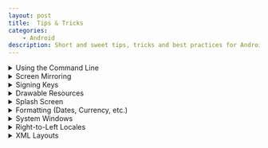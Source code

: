 ```yaml
---
layout: post
title:  Tips & Tricks
categories:
    - Android
description: Short and sweet tips, tricks and best practices for Android development.
---
```


<details markdown="1">
<summary>Using the Command Line</summary>

Some examples:
```sh
# Build release APK
./gradlew assembleRelease
# Build release AAB
./gradlew bundleRelease
# Run tests
./gradlew testReleaseUnitTest
# Install APK on device
abd install my_app.apk
# List connected devices
adb devices
# Connect over wifi (enabled in developer menu)
adb pair <ip>:<port>
# Open shell on device
adb shell
# Enter text
adb shell input text foo
# Press "enter" key
adb shell input keyevent 66
# Simulate process death (app must be in background)
adb shell am kill my.application.id
# Take screenshot
adb exec-out screencap -p > ./screen.png
# Test deep link
adb shell am start -a android.intent.action.VIEW -d https://my.url.io/my_file
# Show log cat output
adb logcat -v color,brief --pid=$(adb shell pidof my.application.id)
# Open a Kotlin REPL
kotlin
# Run a Kotlin script
kotlinc -script my_script.kts
```

Development on command line requires a JDK (Java Development Kit) and Android SDK in your `$PATH`. 

Android Studio contains an embedded JDK (and a Kotlin compiler), no need to install it separately. Using the embedded JDK also has some other advantages (e.g. command line and Android Studio use the same Gradle daemon). 

On MacOS just add this to your `~/.zshrc`:

```sh
# Android
export ANDROID_HOME="/Users/<YOUR USER NAME HERE>/Library/Android/sdk"
export PATH="${PATH}:${ANDROID_HOME}/tools"
export PATH="${PATH}:${ANDROID_HOME}/tools/bin"
export PATH="${PATH}:${ANDROID_HOME}/platform-tools"

# Kotlin
# Note: You may have to give the binaries execution permission: chmod +x kotlinc
export KOTLIN_HOME="/Applications/Android Studio.app/Contents/plugins/Kotlin/kotlinc"
export PATH="${PATH}:${KOTLIN_HOME}/bin"

# Java (no need to export to $PATH)
export JAVA_HOME="/Applications/Android Studio.app/Contents/jre/Contents/Home"
```
</details>


<details markdown="1">
<summary>Screen Mirroring</summary>

I highly recommend [scrcpy](https://github.com/Genymobile/scrcpy), if you prefer working with a real device or can't use an emulator (e.g. for Bluetooth apps).

Features:
- Mirror your device’s screen on your desktop: `scrcpy`
- Take recordings: `scrcpy --record recording.mp4`
- You can use your keyboard to type on your device or click anywhere with your mouse. 
- Shared clipboard, so you can copy and past from and to you device.
- Drag and drop to transfer files or install APKs.
</details>


<details markdown="1">
<summary>Signing Keys</summary>

You can use `keytool` for creating a keystore and adding signing keys to it. It is part of the JDK. This can also also be done in Android Studio (Build &rarr; Generate Signed APK).

```sh
# Create keystore or add key to existing keystore
keytool -v -genkey -keystore ./keystore.jks -keyalg RSA -keysize 2048 -validity $((365 * 50)) -alias mykey
# List keys in keystore
keytool -v -list -keystore ./keystore.jks
# Move key from one keystore to another (creates other if it does not exist)
keytool -v -importkeystore -srckeystore ./keystore.jks -destkeystore ./new_keystore.jsk --alias mykey
```
</details>


<details markdown="1">
<summary>Drawable Resources</summary>

Use the `drawable-nodpi` resource directory if you only have one size of an image. The `drawable` resource directory is the same as `drawable-mdpi` and will scale images up on devices with a higher pixel density. A 1600 x 1000 image [will be scaled up](https://medium.com/@oronno/android-drawable-outofmemoryerror-ebe2995760b6) to 6400 x 4000 on an xxxhdpi device. This can quickly lead to `OutOfMemoryError`.

For vector assets this is not a problem. However you can use the `drawable-anydpi` resource directory, which will only be used if no resource is defined for any other density.
</details>


<details markdown="1">
<summary>Splash Screen</summary>

You can add a simple splash-screen to you app, by adding a splash theme, which will be shown until the launched activity is fully loaded:

```xml
<!-- styles.xml -->
<style name="MyAppTheme.Splash">
    <item name="android:windowBackground">@drawable/splash</item>
</style>
```

```xml
<!-- splash.xml -->
<layer-list xmlns:android="http://schemas.android.com/apk/res/android" android:opacity="opaque">
    <item android:drawable="?android:colorBackground" />
    <item android:drawable="@drawable/ic_launcher_foreground" android:gravity="center" />
</layer-list>
```

```xml
<!-- AndroidManifest.xml -->
<activity
    android:name=".MainActivity"
    android:theme="@style/MyAppTheme.Splash" />
```

```kotlin
// MainActivity.kt
override fun onCreate(savedInstanceState: Bundle?) {
    setTheme(R.style.MyAppTheme) // app is started, so we can now remove the splash screen theme
    super.onCreate(savedInstanceState)
    setContentView(R.layout.activity_main)
}
```
</details>


<details markdown="1">
<summary>Formatting (Dates, Currency, etc.)</summary>

You should use the user's locale specific date (`12/31/22` vs. `31.12.22`), time, currency and number (`10,000.00` vs `10.000,00`, [Eastern Arabic numerals](https://en.wikipedia.org/wiki/Eastern_Arabic_numerals)) formats. 

- Dates: 
    - Short: `DateFormat.getDateFormat(context).format(date)`
    - Medium: `DateFormat.getMediumDateFormat(context).format(date)`
    - Long: `DateFormat.getLongDateFormat(context).format(date)`
- Time: `DateFormat.getTimeFormat(context).format(date)`
- Percentage: `NumberFormat.getPercentInstance().format(percentage)`
- Numbers: `NumberFormat.getNumberInstance().format(number)`
- Currency:
    - German (Euro): `NumberFormat.getCurrencyInstance(Locale.GERMANY).format(amount)`
    - US (Dollar): `NumberFormat.getCurrencyInstance(Locale.US).format(amount)`
    - User locale (Euro): `NumberFormat.getCurrencyInstance().apply { setCurrency(Currency.getInstance("EUR")) }.format(amount)`
</details>


<details markdown="1">
<summary>System Windows</summary>

You can draw the app's background behind system windows (status bar, camera notches, keyboard) by setting `android:windowTranslucentStatus="true"` on your app's theme.

To prevent elements like text or buttons from also drawing behind the status bar, they need to receive some padding. This padding is called "window insets". It usually has different values for all 4 sides is provided by the system at runtime, e.g. when the keyboard is expanded or when device has a notch (at the top in portrait or at the side in landscape mode). 

To automatically apply this padding you can set `android:fitsSystemWindows="true"` on a view or use `Modifier.windowInsetsPadding(WindowInsets.systemBars)` in Jetpack Compose. The insets will be consumed by the view and no other will receive it, so it is best applied to a view group, like your root layout. These insets will override any other paddings you have defined on the view.
</details>


<details markdown="1">
<summary>Right-to-Left Locales</summary>

Used for Arabic and Hebrew.
- Make sure you have `android:supportsRtl="true"` in your Manifest.
- Always use "start" and "end" instead of "left" and "right", e.g `layout_marginStart`, `layout_constraintStart_toEndOf`, `layout_gravity="end"`. If you do this consistently, your layouts should look good on RTL locales without much extra work.
- You can automatically mirror vector assets (e.g. left/right arrows) for RTL locales by using `android:autoMirrored="true"`. No logic or separate drawable in `drawable-ldrtl` needed.
- Use [ViewPager2](https://developer.android.com/jetpack/androidx/releases/viewpager2), which automatically switches scroll direction for RTL locales.
- You can quickly check your XML layouts in Android Studio by selecting "Preview Right to Left" under the locale selection in the layout preview.
</details>


<details markdown="1">
<summary>XML Layouts</summary>

These tips have become obsolete with Jetpack Compose, but may be helpful for existing apps:
- For some easy animations add `android:animateLayoutChanges="true"` on parent layouts, so changes to their children (e.g. visibility) are animated.
- You can add fading edges on scrollable views, so content disappears smoothly at the top and bottom with `android:requiresFadingEdge="vertical"` and `android:fadingEdgeLength="8dp"`.
- You can add dividers between `LinearLayout` children with `android:showDividers="middle"` and `android:divider="?dividerHorizontal"`.
- You can set a TextView to [automatically](https://developer.android.com/develop/ui/views/text-and-emoji/autosizing-textview) shrink its font size, so the text will shrink to always fit with `android:autoSizeTextType="uniform"`. Do not use `wrap_content` for width or height or it will not work correctly.
</details>
